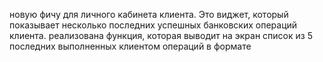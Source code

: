 новую фичу для личного кабинета клиента. Это виджет, который показывает несколько последних успешных банковских операций клиента. 
реализована функция, которая выводит на экран список из 5 последних выполненных клиентом операций в формате
